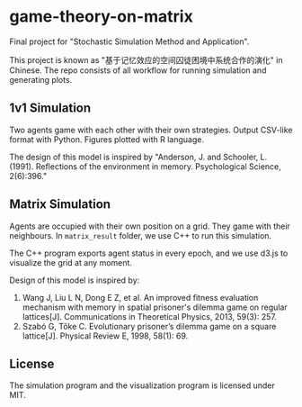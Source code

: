 # game-theory-on-matrix

Final project for "Stochastic Simulation Method and Application".

This project is known as "基于记忆效应的空间囚徒困境中系统合作的演化" in Chinese.
The repo consists of all workflow for running simulation and generating
plots.

## 1v1 Simulation

Two agents game with each other with their own strategies. Output CSV-like
format with Python. Figures plotted with R language.

The design of this model is inspired by "Anderson, J. and Schooler, L. (1991). Reflections of the environment in memory. Psychological Science, 2(6):396."

## Matrix Simulation

Agents are occupied with their own position on a grid. They game with their
neighbours. In `matrix_result` folder, we use C++ to run this simulation.

The C++ program exports agent status in every epoch, and we use d3.js to
visualize the grid at any moment.

Design of this model is inspired by:

1. Wang J, Liu L N, Dong E Z, et al. An improved fitness evaluation mechanism with memory in spatial
prisoner's dilemma game on regular lattices[J]. Communications in Theoretical Physics, 2013, 59(3): 257.
2. Szabó G, Tőke C. Evolutionary prisoner’s dilemma game on a square lattice[J]. Physical Review E, 1998, 58(1): 69.

## License

The simulation program and the visualization program is licensed under MIT.

